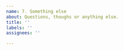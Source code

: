 ```yaml
---
name: 7. Something else
about: Questions, thoughs or anything else.
title: ''
labels: ''
assignees: ''

---
```



